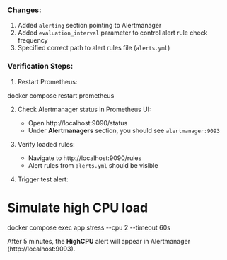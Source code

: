 ### Changes:
1. Added `alerting` section pointing to Alertmanager
2. Added `evaluation_interval` parameter to control alert rule check frequency
3. Specified correct path to alert rules file (`alerts.yml`)

### Verification Steps:
1. Restart Prometheus:

docker compose restart prometheus

2. Check Alertmanager status in Prometheus UI:
   - Open http://localhost:9090/status
   - Under **Alertmanagers** section, you should see `alertmanager:9093`

3. Verify loaded rules:
   - Navigate to http://localhost:9090/rules
   - Alert rules from `alerts.yml` should be visible

4. Trigger test alert:

# Simulate high CPU load
docker compose exec app stress --cpu 2 --timeout 60s

After 5 minutes, the **HighCPU** alert will appear in Alertmanager (http://localhost:9093).